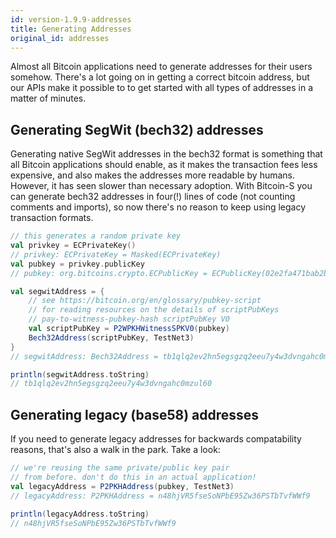 ```yaml
---
id: version-1.9.9-addresses
title: Generating Addresses
original_id: addresses
---
```


Almost all Bitcoin applications need to generate addresses
for their users somehow. There's a lot going on in getting
a correct bitcoin address, but our APIs make it possible to
to get started with all types of addresses in a matter of
minutes.

## Generating SegWit (bech32) addresses

Generating native SegWit addresses in the bech32 format
is something that all Bitcoin applications should enable,
as it makes the transaction fees less expensive, and also
makes the addresses more readable by humans. However, it
has seen slower than necessary adoption. With Bitcoin-S
you can generate bech32 addresses in four(!) lines of code
(not counting comments and imports), so now there's no
reason to keep using legacy transaction formats.


```scala
// this generates a random private key
val privkey = ECPrivateKey()
// privkey: ECPrivateKey = Masked(ECPrivateKey)
val pubkey = privkey.publicKey
// pubkey: org.bitcoins.crypto.ECPublicKey = ECPublicKey(02e2fa471bab2b8aeffc6090485db8c47be5bc86eb6d8d720ed6338d9b3c8387dd)

val segwitAddress = {
    // see https://bitcoin.org/en/glossary/pubkey-script
    // for reading resources on the details of scriptPubKeys
    // pay-to-witness-pubkey-hash scriptPubKey V0
    val scriptPubKey = P2WPKHWitnessSPKV0(pubkey)
    Bech32Address(scriptPubKey, TestNet3)
}
// segwitAddress: Bech32Address = tb1qlq2ev2hn5egsgzq2eeu7y4w3dvngahc0mzul60

println(segwitAddress.toString)
// tb1qlq2ev2hn5egsgzq2eeu7y4w3dvngahc0mzul60
```

## Generating legacy (base58) addresses

If you need to generate legacy addresses for backwards
compatability reasons, that's also a walk in the park.
Take a look:

```scala
// we're reusing the same private/public key pair
// from before. don't do this in an actual application!
val legacyAddress = P2PKHAddress(pubkey, TestNet3)
// legacyAddress: P2PKHAddress = n48hjVR5fseSoNPbE95Zw36PSTbTvfWWf9

println(legacyAddress.toString)
// n48hjVR5fseSoNPbE95Zw36PSTbTvfWWf9
```
